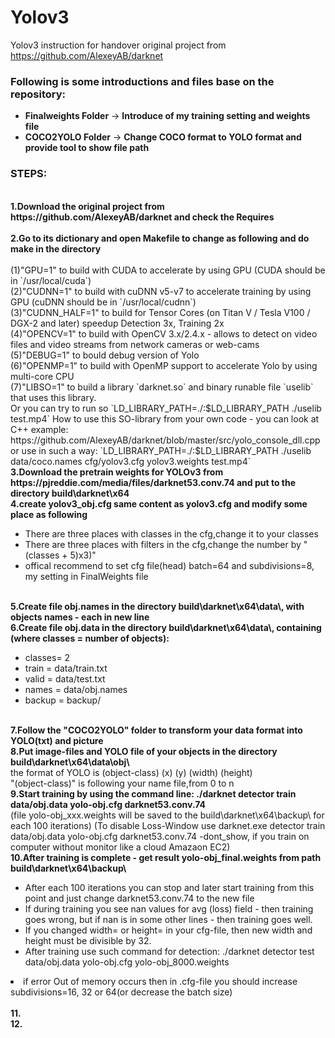 # Yolov3
Yolov3 instruction for handover
original project from 
https://github.com/AlexeyAB/darknet

<h3>Following is some introductions and files base on the repository:</h3>
<ul>
<li><b>Finalweights Folder</b> -> <b>Introduce of my training setting and weights file</b></li>
<li><b>COCO2YOLO Folder</b> -> <b>Change COCO format to YOLO format and provide tool to show file path</b></li>
</ul>

<h3>STEPS:</h3>
<br><b> 1.Download the original project from https://github.com/AlexeyAB/darknet and check the Requires </b></br>
<br><b> 2.Go to its dictionary and open Makefile to change as following and do make in the directory</b></br>
<br>(1)"GPU=1" to build with CUDA to accelerate by using GPU (CUDA should be in `/usr/local/cuda`)
<br>(2)"CUDNN=1" to build with cuDNN v5-v7 to accelerate training by using GPU (cuDNN should be in `/usr/local/cudnn`)
<br>(3)"CUDNN_HALF=1" to build for Tensor Cores (on Titan V / Tesla V100 / DGX-2 and later) speedup Detection 3x, Training 2x
<br>(4)"OPENCV=1" to build with OpenCV 3.x/2.4.x - allows to detect on video files and video streams from network cameras or web-cams
<br>(5)"DEBUG=1" to bould debug version of Yolo
<br>(6)"OPENMP=1" to build with OpenMP support to accelerate Yolo by using multi-core CPU
<br>(7)"LIBSO=1" to build a library `darknet.so` and binary runable file `uselib` that uses this library. <br>Or you can try to run so `LD_LIBRARY_PATH=./:$LD_LIBRARY_PATH ./uselib test.mp4` How to use this SO-library from your own code - you can look at C++ example: https://github.com/AlexeyAB/darknet/blob/master/src/yolo_console_dll.cpp
    or use in such a way: `LD_LIBRARY_PATH=./:$LD_LIBRARY_PATH ./uselib data/coco.names cfg/yolov3.cfg yolov3.weights test.mp4`
<br><b> 3.Download the pretrain weights for YOLOv3 from https://pjreddie.com/media/files/darknet53.conv.74 and put to the directory build\darknet\x64</b>
<br><b> 4.create yolov3_obj.cfg same content as yolov3.cfg and modify some place as following</b>
<ul>
<li>There are three places with classes in the cfg,change it to your classes</li>
<li>There are three places with filters in the cfg,change the number by "(classes + 5)x3)"</li>
<li>offical recommend to set cfg file(head) batch=64 and subdivisions=8, my setting in FinalWeights file</li>
</ul>
<br><b> 5.Create file obj.names in the directory build\darknet\x64\data\, with objects names - each in new line</b>
<br><b> 6.Create file obj.data in the directory build\darknet\x64\data\, containing (where classes = number of objects):</b>
<ul>
<li>classes= 2</li>
<li>train  = data/train.txt</li>
<li>valid  = data/test.txt</li>
<li>names = data/obj.names</li>
<li>backup = backup/</li>
</ul>
<br><b> 7.Follow the "COCO2YOLO" folder to transform your data format into YOLO(txt) and picture</b>
<br><b> 8.Put image-files and YOLO file of your objects in the directory build\darknet\x64\data\obj\</b>
<br> the format of YOLO is (object-class) (x) (y) (width) (height)
<br> "(object-class)" is following your name file,from 0 to n
<br><b> 9.Start training by using the command line: ./darknet detector train data/obj.data yolo-obj.cfg darknet53.conv.74</b>
<br>(file yolo-obj_xxx.weights will be saved to the build\darknet\x64\backup\ for each 100 iterations) (To disable Loss-Window use darknet.exe detector train data/obj.data yolo-obj.cfg darknet53.conv.74 -dont_show, if you train on computer without monitor like a cloud Amazaon EC2)
<br><b> 10.After training is complete - get result yolo-obj_final.weights from path build\darknet\x64\backup\</b>
<ul>
<li> After each 100 iterations you can stop and later start training from this point and just change darknet53.conv.74 to the new file</li>
<li> If during training you see nan values for avg (loss) field - then training goes wrong, but if nan is in some other lines - then training goes well.</li>
<li> If you changed width= or height= in your cfg-file, then new width and height must be divisible by 32.</li>
<li> After training use such command for detection: ./darknet detector test data/obj.data yolo-obj.cfg yolo-obj_8000.weights</li>
</ul>
<li> if error Out of memory occurs then in .cfg-file you should increase subdivisions=16, 32 or 64(or decrease the batch size)</li>
</ul>
<br><b> 11.</b>
<br><b> 12.</b>
